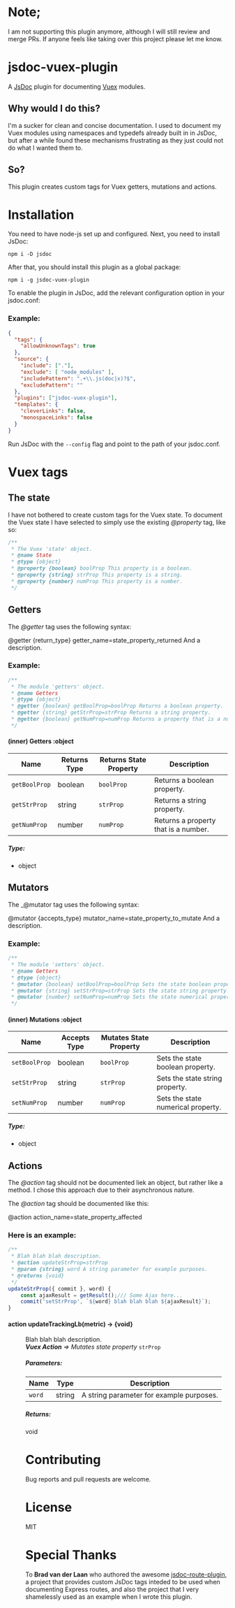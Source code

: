 # Note;
I am not supporting this plugin anymore, although I will still review and merge PRs. If anyone feels like taking over this project please let me know.
# jsdoc-vuex-plugin
A [JsDoc](http://usejsdoc.org/index.html) plugin for documenting [Vuex](https://vuex.vuejs.org/) modules.
## Why would I do this?
I'm a sucker for clean and concise documentation. I used to document my Vuex modules using namespaces and typedefs already built in in JsDoc, but after a while found these mechanisms frustrating as they just could not do what I wanted them to.
## So?
This plugin creates custom tags for Vuex getters, mutations and actions.
# Installation
You need to have node-js set up and configured. Next, you need to install JsDoc:
```
npm i -D jsdoc
```
After that, you should install this plugin as a global package:
```
npm i -g jsdoc-vuex-plugin
```
To enable the plugin in JsDoc, add the relevant configuration option in your jsdoc.conf:
### __Example:__
``` json
{
  "tags": {
    "allowUnknownTags": true
  },
  "source": {
    "include": ["."],
    "exclude": [ "node_modules" ],
    "includePattern": ".+\\.js(doc|x)?$",
    "excludePattern": ""
  },
  "plugins": ["jsdoc-vuex-plugin"],
  "templates": {
    "cleverLinks": false,
    "monospaceLinks": false
  }
}
```

Run JsDoc with the `--config` flag and point to the path of your jsdoc.conf.

# Vuex tags
## The state
I have not bothered to create custom tags for the Vuex state. To document the Vuex state I have selected to simply use the existing _@property_ tag, like so:
``` javascript
/**
 * The Vuex 'state' object.
 * @name State
 * @type {object}
 * @property {boolean} boolProp This property is a boolean.
 * @property {string} strProp This property is a string.
 * @property {number} numProp This property is a number.
 */
```
## Getters

The _@getter_ tag uses the following syntax:

@getter {return_type} getter_name=state_property_returned And a description.

### Example:
``` javascript
/**
 * The module 'getters' object.
 * @name Getters
 * @type {object}
 * @getter {boolean} getBoolProp=boolProp Returns a boolean property.
 * @getter {string} getStrProp=strProp Returns a string property.
 * @getter {boolean} getNumProp=numProp Returns a property that is a number.
 */
```

<h4 class="name" id="~Getters"><span class="type-signature">(inner) </span>Getters<span class="type-signature"> :object</span></h4>
<div class="description">
    <table class="params">
            <thead>
                <tr>
                <th>Name</th>
                <th>Returns Type</th>
                <th>Returns State Property</th>
                <th class="last">Description</th>
                </tr>
            </thead>
            <tbody><tr>
            <td class="name"><code>getBoolProp</code></td>
            <td class="type">boolean</td>
            <td class="default"><code>boolProp</code></td>
            <td class="description last">Returns a boolean property.</td>
            </tr><tr>
            <td class="name"><code>getStrProp</code></td>
            <td class="type">string</td>
            <td class="default"><code>strProp</code></td>
            <td class="description last">Returns a string property.</td>
            </tr><tr>
            <td class="name"><code>getNumProp</code></td>
            <td class="type">number</td>
            <td class="default"><code>numProp</code></td>
            <td class="description last">Returns a property that is a number.</td>
            </tr>
            </tbody></table>
</div>
    <h5>Type:</h5>
    <ul>
        <li>
<span class="param-type">object</span>
        </li>
    </ul>

## Mutators

The _@mutator tag uses the following syntax:

@mutator {accepts_type} mutator_name=state_property_to_mutate And a description.

### Example:
``` javascript
/**
 * The module 'setters' object.
 * @name Getters
 * @type {object}
 * @mutator {boolean} setBoolProp=boolProp Sets the state boolean property.
 * @mutator {string} setStrProp=strProp Sets the state string property.
 * @mutator {number} setNumProp=numProp Sets the state numerical property.
 */
```

<h4 class="name" id="~Mutations"><span class="type-signature">(inner) </span>Mutations<span class="type-signature"> :object</span></h4>




<div class="description">
    <table class="params">
            <thead>
                <tr>
                <th>Name</th>
                <th>Accepts Type</th>
                <th>Mutates State Property</th>
                <th class="last">Description</th>
                </tr>
            </thead>
            <tbody><tr>
            <td class="name"><code>setBoolProp</code></td>
            <td class="type">boolean</td>
            <td class="default"><code>boolProp</code></td>
            <td class="description last">Sets the state boolean property.</td>
            </tr><tr>
            <td class="name"><code>setStrProp</code></td>
            <td class="type">string</td>
            <td class="default"><code>strProp</code></td>
            <td class="description last">Sets the state string property.</td>
            </tr><tr>
            <td class="name"><code>setNumProp</code></td>
            <td class="type">number</td>
            <td class="default"><code>numProp</code></td>
            <td class="description last">Sets the state numerical property.</td>
            </tr>
            </tbody></table>
</div>
    <h5>Type:</h5>
    <ul>
        <li>
<span class="param-type">object</span>
        </li>
    </ul>

## Actions

The _@action_ tag should not be documented liek an object, but rather like a method. I chose this approach due to their asynchronous nature.

The _@action_ tag should be documented like this:

@action action_name=state_property_affected

### Here is an example:
``` JavaScript
/**
 * Blah blah blah description.
 * @action updateStrProp=strProp
 * @param {string} word A string parameter for example purposes.
 * @returns {void}
 */
updateStrProp({ commit }, word) {
    const ajaxResult = getResult();/// Some Ajax here...
    commit('setStrProp', `${word} blah blah blah ${ajaxResult}`);
}
```

<h4 class="name" id="updateTrackingLb">
                <span class="type-signature"><span class="icon green">action</span> </span>updateTrackingLb<span class="signature">(metric)</span><span class="type-signature"> → {void}</span>
                </h4>
<dd>
    <div class="description">
        Blah blah blah description.
                                <br><i><strong>Vuex Action</strong> =&gt; Mutates state property</i>&nbsp;<code>strProp</code>
    </div>
    <div class="container-params">
        <h5>Parameters:</h5>
<table class="params">
    <thead>
    <tr>
        <th>Name</th>
        <th>Type</th>
        <th class="last">Description</th>
    </tr>
    </thead>
    <tbody>
        <tr>
                <td class="name"><code>word</code></td>
            <td class="type">
<span class="param-type">string</span>
            </td>
            <td class="description last">A string parameter for example purposes.</td>
        </tr>
    </tbody>
</table>
    </div>
    <div class="container-returns">
        <h5>Returns:</h5>
<span class="param-type">void</span>

# Contributing
Bug reports and pull requests are welcome.
# License 
MIT
# Special Thanks
To __Brad van der Laan__ who authored the awesome [jsdoc-route-plugin](https://github.com/bvanderlaan/jsdoc-route-plugin), a project that provides custom JsDoc tags inteded to be used when documenting Express routes, and also the project that I very shamelessly used as an example when I wrote this plugin.
